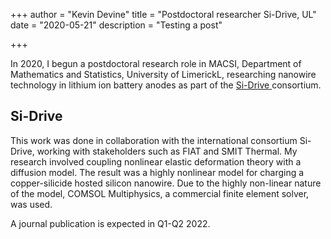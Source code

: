 +++
author = "Kevin Devine"
title = "Postdoctoral researcher Si-Drive, UL"
date = "2020-05-21"
description = "Testing a post"

+++

In 2020, I begun a postdoctoral research role in MACSI, Department of Mathematics and Statistics, University of LimerickL, researching nanowire technology in lithium ion battery anodes as part of the <a href="https://sidrive2020.eu/" target="_blank" rel="noopener noreferrer"> <span>Si-Drive</span> </a> consortium.

## Si-Drive

This work was done in collaboration with the international consortium Si-Drive, working with stakeholders such as FIAT and SMIT Thermal. My research involved coupling nonlinear elastic deformation theory with a diffusion model. The result was a highly nonlinear model for charging a copper-silicide hosted silicon nanowire. Due to the highly non-linear nature of the model, COMSOL Multiphysics, a commercial finite element solver, was used.

A journal publication is expected in Q1-Q2 2022.
